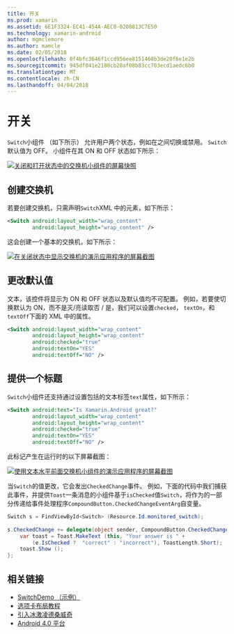```yaml
---
title: 开关
ms.prod: xamarin
ms.assetid: 6E1F3324-EC41-454A-AEC0-0208813C7E50
ms.technology: xamarin-android
author: mgmclemore
ms.author: mamcle
ms.date: 02/05/2018
ms.openlocfilehash: 0f4bfc3646f1ccd956ee8151468b3de20f6e1e2b
ms.sourcegitcommit: 945df041e2180cb20af08b83cc703ecd1aedc6b0
ms.translationtype: MT
ms.contentlocale: zh-CN
ms.lasthandoff: 04/04/2018
---
```

# <a name="switch"></a>开关

`Switch`小组件 （如下所示） 允许用户两个状态，例如在之间切换或禁用。 `Switch`默认值为 OFF。 小组件在其 ON 和 OFF 状态如下所示：

[![关闭和打开状态中的交换机小组件的屏幕快照](switch-images/16-switch-onoff.png)](switch-images/16-switch-onoff.png#lightbox)


## <a name="creating-a-switch"></a>创建交换机

若要创建交换机，只需声明`Switch`XML 中的元素，如下所示：

```xml
<Switch android:layout_width="wrap_content"
        android:layout_height="wrap_content" />
```

这会创建一个基本的交换机，如下所示：

[![在关闭状态中显示交换机的演示应用程序的屏幕截图](switch-images/07-switch.png)](switch-images/07-switch.png#lightbox)


## <a name="changing-default-values"></a>更改默认值

文本，该控件将显示为 ON 和 OFF 状态以及默认值均不可配置。 例如，若要使切换默认为 ON，而不是灭/亮读取否 / 是，我们可以设置`checked`， `textOn`，和`textOff`下面的 XML 中的属性。

```xml
<Switch android:layout_width="wrap_content"
        android:layout_height="wrap_content"
        android:checked="true"
        android:textOn="YES"
        android:textOff="NO" />
```



## <a name="providing-a-title"></a>提供一个标题

`Switch`小组件还支持通过设置包括的文本标签`text`属性，如下所示：

```xml
<Switch android:text="Is Xamarin.Android great?"
        android:layout_width="wrap_content"
        android:layout_height="wrap_content"
        android:checked="true"
        android:textOn="YES"
        android:textOff="NO" />
```

此标记产生在运行时的以下屏幕截图：

[![使用文本水平前面交换机小组件的演示应用程序的屏幕截图](switch-images/08-switch.png)](switch-images/08-switch.png#lightbox)

当`Switch`的值更改，它会发出`CheckedChange`事件。
例如，下面的代码中我们捕获此事件，并提供`Toast`一条消息的小组件基于`isChecked`值`Switch`，将作为的一部分传递给事件处理程序`CompoundButton.CheckedChangeEventArg`自变量。

```csharp
Switch s = FindViewById<Switch> (Resource.Id.monitored_switch);
           
s.CheckedChange += delegate(object sender, CompoundButton.CheckedChangeEventArgs e) {
    var toast = Toast.MakeText (this, "Your answer is " +
        (e.IsChecked ?  "correct" : "incorrect"), ToastLength.Short);
    toast.Show ();
};
```


## <a name="related-links"></a>相关链接

- [SwitchDemo （示例）](https://developer.xamarin.com/samples/monodroid/PlatformFeatures/ICS_Samples/SwitchDemo/)
- [选项卡布局教程](~/android/user-interface/layouts/tab-layout/index.md)
- [引入冰激凌德桑威奇](http://www.android.com/about/ice-cream-sandwich/)
- [Android 4.0 平台](http://developer.android.com/sdk/android-4.0.html)
